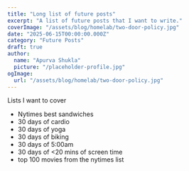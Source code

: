```yaml
---
title: "Long list of future posts"
excerpt: "A list of future posts that I want to write."
coverImage: "/assets/blog/homelab/two-door-policy.jpg"
date: "2025-06-15T00:00:00.000Z"
category: "Future Posts"
draft: true
author:
  name: "Apurva Shukla"
  picture: "/placeholder-profile.jpg"
ogImage:
  url: "/assets/blog/homelab/two-door-policy.jpg"
---
```


Lists I want to cover
- Nytimes best sandwiches
- 30 days of cardio
- 30 days of yoga
- 30 days of biking
- 30 days of 5:00am
- 30 days of <20 mins of screen time
- top 100 movies from the nytimes list
